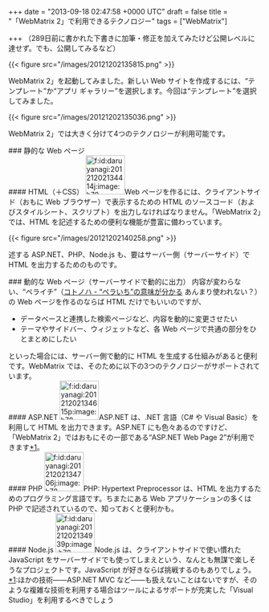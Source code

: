 
+++
date = "2013-09-18 02:47:58 +0000 UTC"
draft = false
title = "「WebMatrix 2」で利用できるテクノロジー"
tags = ["WebMatrix"]

+++
（289日前に書かれた下書きに加筆・修正を加えてみたけど公開レベルに達せず。でも、公開してみるなど）

{{< figure src="/images/20121202135815.png"  >}}

WebMatrix 2」を起動してみました。新しい Web サイトを作成するには、“テンプレート”か“アプリ ギャラリー”を選択します。今回は“テンプレート”を選択してみました。

{{< figure src="/images/20121202135036.png"  >}}

WebMatrix 2」では大きく分けて4つのテクノロジーが利用可能です。

<div class="section">
    ### 静的な Web ページ
    
<div class="section">
    #### HTML（＋CSS）
    <span itemscope="" itemtype="http://schema.org/Photograph"><a href="http://f.hatena.ne.jp/daruyanagi/20121202134414" class="hatena-fotolife" itemprop="url"><img src="http://cdn-ak.f.st-hatena.com/images/fotolife/d/daruyanagi/20121202/20121202134414.jpg" alt="f:id:daruyanagi:20121202134414j:image:h78" title="f:id:daruyanagi:20121202134414j:image:h78" class="hatena-fotolife" style="height:78px" itemprop="image"/></a></span>Web ページを作るには、クライアントサイド（おもに Web ブラウザー）で表示するための HTML のソースコード（およびスタイルシート、スクリプト）を出力しなければなりません。「WebMatrix 2」では、HTML を記述するための便利な機能が豊富に備わっています。

{{< figure src="/images/20121202140258.png"  >}}

述する ASP.NET、PHP、Node.js も、要はサーバー側（サーバーサイド）で HTML を出力するためのものです。

</div>
</div>
<div class="section">
    ### 動的な Web ページ（サーバーサイドで動的に出力）
    内容が変わらない、“ペライチ”（<a href="http://kotonoha.cc/no/142458">コトノハ - “ペラいち”の意味が分かる</a> あんまり使われない？）の Web ページを作るのならば HTML だけでもいいのですが、

<ul>
<li>データベースと連携した検索ページなど、内容を動的に変更させたい</li>
<li>テーマやサイドバー、ウィジェットなど、各 Web ページで共通の部分をひとまとめにしたい</li>
</ul>といった場合には、サーバー側で動的に HTML を生成する仕組みがあると便利です。WebMatrix では、そのために以下の3つのテクノロジーがサポートされています。

<div class="section">
    #### ASP.NET
    <span itemscope="" itemtype="http://schema.org/Photograph"><a href="http://f.hatena.ne.jp/daruyanagi/20121202134615" class="hatena-fotolife" itemprop="url"><img src="http://cdn-ak.f.st-hatena.com/images/fotolife/d/daruyanagi/20121202/20121202134615.png" alt="f:id:daruyanagi:20121202134615p:image:h78" title="f:id:daruyanagi:20121202134615p:image:h78" class="hatena-fotolife" style="height:78px" itemprop="image"/></a></span>ASP.NET は、.NET 言語（C# や Visual Basic）を利用して HTML を出力できます。ASP.NET にも色々あるのですけど、「WebMatrix 2」ではおもにその一部である“ASP.NET Web Page 2”が利用できます<a href="#f1" name="fn1" title="ほかの技術――ASP.NET MVC など――も扱えないことはないですが、そのような複雑な技術を利用する場合はツールによるサポートが充実した「Visual Studio」を利用するべきでしょう">*1</a>。

</div>
<div class="section">
    #### PHP
    <span itemscope="" itemtype="http://schema.org/Photograph"><a href="http://f.hatena.ne.jp/daruyanagi/20121202134706" class="hatena-fotolife" itemprop="url"><img src="http://cdn-ak.f.st-hatena.com/images/fotolife/d/daruyanagi/20121202/20121202134706.jpg" alt="f:id:daruyanagi:20121202134706j:image:h78" title="f:id:daruyanagi:20121202134706j:image:h78" class="hatena-fotolife" style="height:78px" itemprop="image"/></a></span>PHP: Hypertext Preprocessor は、HTML を出力するためのプログラミング言語です。ちまたにある Web アプリケーションの多くは PHP で記述されているので、知っておくと便利かも。

</div>
<div class="section">
    #### Node.js
    <span itemscope="" itemtype="http://schema.org/Photograph"><a href="http://f.hatena.ne.jp/daruyanagi/20121202134939" class="hatena-fotolife" itemprop="url"><img src="http://cdn-ak.f.st-hatena.com/images/fotolife/d/daruyanagi/20121202/20121202134939.png" alt="f:id:daruyanagi:20121202134939p:image:h78" title="f:id:daruyanagi:20121202134939p:image:h78" class="hatena-fotolife" style="height:78px" itemprop="image"/></a></span>Node.js は、クライアントサイドで使い慣れた JavaScript をサーバーサイドでも使ってしまえという、なんとも無謀で楽しそうなプロジェクトです。JavaScript が好きならば挑戦するのもありでしょう。

</div>
</div><div class="footnote">
<a href="#fn1" name="f1" class="footnote-number">*1</a><span class="footnote-delimiter">:</span><span class="footnote-text">ほかの技術――ASP.NET MVC など――も扱えないことはないですが、そのような複雑な技術を利用する場合はツールによるサポートが充実した「Visual Studio」を利用するべきでしょう</span>
</div>

